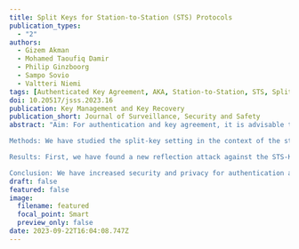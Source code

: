 ```yaml
---
title: Split Keys for Station-to-Station (STS) Protocols
publication_types:
  - "2"
authors:
  - Gizem Akman
  - Mohamed Taoufiq Damir
  - Philip Ginzboorg
  - Sampo Sovio
  - Valtteri Niemi
tags: [Authenticated Key Agreement, AKA, Station-to-Station, STS, Split Key, Formal Verification, ProVerif]
doi: 10.20517/jsss.2023.16
publication: Key Management and Key Recovery
publication_short: Journal of Surveillance, Security and Safety
abstract: "Aim: For authentication and key agreement, it is advisable to reduce the risks of key exposure and provide an additional level of control over key usage. This can be achieved by splitting the secret key across several devices, requiring their cooperation to use the key effectively.

Methods: We have studied the split-key setting in the context of the station-to-station with key derivation function (STS-KDF) protocol – a well-known two-party authenticated key agreement protocol based on the Diffie-Hellman key exchange and digital signatures – and developed it further. We use the methods of design science, modeling, and formal verification.

Results: First, we have found a new reflection attack against the STS-KDF protocol for scenarios where several entities share the same private key. We designed a modification of that protocol, called STS-KDF with certificate binding (STS-KDF-CB), that includes measures against this attack and enhances user privacy. Second, we designed the STS-KDF-CB with the key encapsulation mechanism (KEM) protocol, where KEM is used instead of the Diffie-Hellman key exchange and digital signatures. Third, we designed split-key variants of the STS-KDF-CB and STS-KDF-CB with KEM protocols. The security properties of the STS-KDF protocol, the STS-KDF-CB protocols, and their split-key variants were formally verified using the ProVerif tool.

Conclusion: We have increased security and privacy for authentication and key agreement by developing new variants of the STS-KDF protocol. In addition, we have STS-KDF variants for the split key setting. Future work includes implementation of the protocols and extension to the case where one of the split-key devices provides attestation for the other."
draft: false
featured: false
image:
  filename: featured
  focal_point: Smart
  preview_only: false
date: 2023-09-22T16:04:08.747Z
---
```

